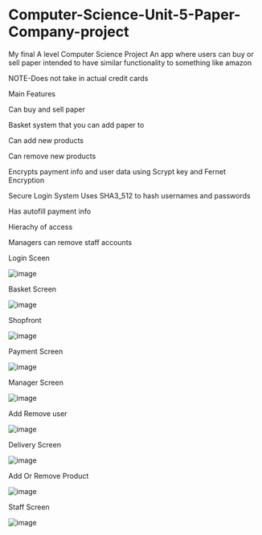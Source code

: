 # Computer-Science-Unit-5-Paper-Company-project
My final A level Computer Science Project 
An app where users can buy or sell paper intended to have similar functionality to something like amazon

NOTE-Does not take in actual credit cards 

Main Features

Can buy and sell paper

Basket system that you can add paper to 

Can add new products

Can remove new products

Encrypts payment info and user data using Scrypt key and Fernet Encryption

Secure Login System Uses SHA3_512 to hash usernames and passwords

Has autofill payment info

Hierachy of access

Managers can remove staff accounts

Login Sceen

![image](https://github.com/Edt12/Computer-Science-Unit-5-Paper-Company-project/assets/104518243/cebab1dd-6c30-4ebb-9d34-48a0f03147bc)

Basket Screen

![image](https://github.com/Edt12/Computer-Science-Unit-5-Paper-Company-project/assets/104518243/0dc809ca-02f5-4927-a20c-ea85db152470)


Shopfront

![image](https://github.com/Edt12/Computer-Science-Unit-5-Paper-Company-project/assets/104518243/448a3b17-1956-4707-ab1e-88f8b665fd9b)


Payment Screen

![image](https://github.com/Edt12/Computer-Science-Unit-5-Paper-Company-project/assets/104518243/f853012d-28ba-4bf2-ac96-dfdbfba3c451)


Manager Screen

![image](https://github.com/Edt12/Computer-Science-Unit-5-Paper-Company-project/assets/104518243/9f7d1beb-81ac-45f3-af01-0e6ace280dec)


Add Remove user

![image](https://github.com/Edt12/Computer-Science-Unit-5-Paper-Company-project/assets/104518243/38e9a3c5-f92f-4466-a78c-979749157f6b)


Delivery Screen

![image](https://github.com/Edt12/Computer-Science-Unit-5-Paper-Company-project/assets/104518243/3ba5d7c5-0651-4328-9d8c-97335e351630)


Add Or Remove Product

![image](https://github.com/Edt12/Computer-Science-Unit-5-Paper-Company-project/assets/104518243/f41d036c-c51c-42c4-ba30-538a366b2023)


Staff Screen

![image](https://github.com/Edt12/Computer-Science-Unit-5-Paper-Company-project/assets/104518243/b7a37b63-eda4-4796-9860-87591587da89)



